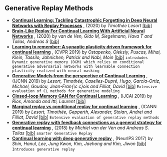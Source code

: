 
## Generative Replay Methods
- [**Continual Learning: Tackling Catastrophic Forgetting in Deep Neural Networks with Replay Processes**](https://arxiv.org/abs/2007.00487) , (2020) by *Timothée Lesort* [[bib]](https://github.com/optimass/continual_learning_papers/blob/master/bibtex.bib#L171-L180) 
- [**Brain-Like Replay For Continual Learning With Artificial Neural Networks**](https://baicsworkshop.github.io/pdf/BAICS_8.pdf) , (2020) by *van de Ven, Gido M, Siegelmann, Hava T and Tolias, Andreas S* [[bib]](https://github.com/optimass/continual_learning_papers/blob/master/bibtex.bib#L249-L255) 
- [**Learning to remember: A synaptic plasticity driven framework for continual learning**](https://openaccess.thecvf.com/content_CVPR_2019/html/Ostapenko_Learning_to_Remember_A_Synaptic_Plasticity_Driven_Framework_for_Continual_CVPR_2019_paper.html) , (CVPR 2019) by *Ostapenko, Oleksiy, Puscas, Mihai, Klein, Tassilo, Jahnichen, Patrick and Nabi, Moin* [[bib]](https://github.com/optimass/continual_learning_papers/blob/master/bibtex.bib#L139-L147) 
``` introdudes Dynamic generative memory (DGM) which relies on conditional generative adversarial networks with learnable connection plasticity realized with neural masking ``` 
- [**Generative Models from the perspective of Continual Learning**](https://hal.archives-ouvertes.fr/hal-01951954) , (IJCNN 2019) by *Lesort, Timothée, Caselles-Dupré, Hugo, Garcia-Ortiz, Michael, Goudou, Jean-Fran{\c c}ois and Filliat, David* [[bib]](https://github.com/optimass/continual_learning_papers/blob/master/bibtex.bib#L788-L800) 
``` Extensive evaluation of CL methods for generative modeling ``` 
- [**Closed-loop Memory GAN for Continual Learning**](http://dl.acm.org/citation.cfm?id=3367471.3367504) , (IJCAI 2019) by *Rios, Amanda and Itti, Laurent* [[bib]](https://github.com/optimass/continual_learning_papers/blob/master/bibtex.bib#L1095-L1109) 
- [**Marginal replay vs conditional replay for continual learning**](https://arxiv.org/abs/1810.12069) , (ICANN 2019) by *Lesort, Timothée, Gepperth, Alexander, Stoian, Andrei and Filliat, David* [[bib]](https://github.com/optimass/continual_learning_papers/blob/master/bibtex.bib#L1240-L1249) 
``` Extensive evaluation of generative replay methods ``` 
- [**Generative replay with feedback connections as a general strategy for continual learning**](https://arxiv.org/abs/1809.10635) , (2018) by *Michiel van der Ven and Andreas S. Tolias* [[bib]](https://github.com/optimass/continual_learning_papers/blob/master/bibtex.bib#L686-L694) 
``` smarter Generative Replay ``` 
- [**Continual learning with deep generative replay**](https://arxiv.org/abs/1705.08690) , (NeurIPS 2017) by *Shin, Hanul, Lee, Jung Kwon, Kim, Jaehong and Kim, Jiwon* [[bib]](https://github.com/optimass/continual_learning_papers/blob/master/bibtex.bib#L315-L323) 
``` Introduces generative replay ``` 
